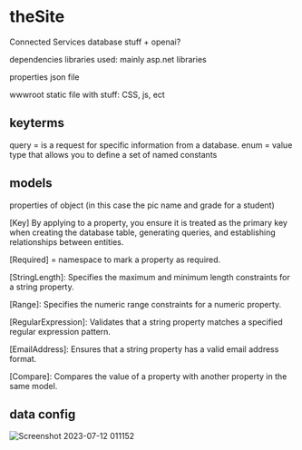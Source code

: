 # theSite

Connected Services
  database stuff + openai?

dependencies
  libraries used: mainly asp.net libraries

properties
  json file

wwwroot
  static file with stuff: CSS, js, ect
  
keyterms
  ----
  query = is a request for specific information from a database.
  enum = value type that allows you to define a set of named constants
  
models
------------------
  properties of object (in this case the pic name and grade for a student)

  
  
  [Key] By applying to a property, you ensure it is treated as the primary key when creating the database table, generating      queries, and establishing relationships between entities. 
  
   

  [Required] = namespace to mark a property as required.

  [StringLength]: Specifies the maximum and minimum length constraints for a string property.
  
  [Range]: Specifies the numeric range constraints for a numeric property.
  
  [RegularExpression]: Validates that a string property matches a specified regular expression pattern.
  
  [EmailAddress]: Ensures that a string property has a valid email address format.
  
  [Compare]: Compares the value of a property with another property in the same model.


  data config
  -----
  ![Screenshot 2023-07-12 011152](https://github.com/elias-adam-gh/theSite-repo/assets/122506412/6990b6c7-2759-4a94-84bc-272fe9088c8d)


